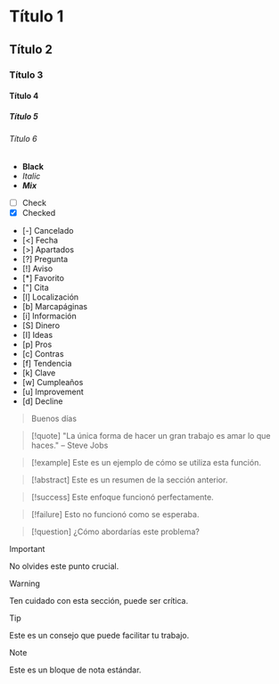 # Título 1
## Título 2
### Título 3
#### Título 4
##### Título 5
###### Título 6

+ **Black**
+ *Italic*
+ ***Mix***
$$$$
+ [ ]  Check
+ [x] Checked
+ [-] Cancelado
+ [<] Fecha
+ [>] Apartados
+ [?] Pregunta
+ [!] Aviso
+ [*] Favorito
+ ["] Cita
+ [l] Localización
+ [b] Marcapáginas
+ [i] Información
+ [S] Dinero
+ [I] Ideas
+ [p] Pros
+ [c] Contras
+ [f] Tendencia
+ [k] Clave
+ [w] Cumpleaños
+ [u] Improvement
+ [d] Decline

> Buenos días

> [!quote]
> "La única forma de hacer un gran trabajo es amar lo que haces." – Steve Jobs

> [!example]
> Este es un ejemplo de cómo se utiliza esta función.

> [!abstract]
> Este es un resumen de la sección anterior.

> [!success]
> Este enfoque funcionó perfectamente.

> [!failure]
> Esto no funcionó como se esperaba.

> [!question]
> ¿Cómo abordarías este problema?

> [!important]
> No olvides este punto crucial.

> [!warning]
> Ten cuidado con esta sección, puede ser crítica.

> [!tip]
> Este es un consejo que puede facilitar tu trabajo.

> [!note]
> Este es un bloque de nota estándar.